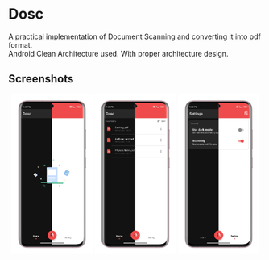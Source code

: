 # Dosc
A practical implementation of Document Scanning and converting it into pdf format.<br>
Android Clean Architecture used. With proper architecture design.

Screenshots
-----------------
<p align="center">
<img src="/assets/home_empty.png" width="32%"/>
<img src="/assets/home_list.png" width="32%"/>
<img src="/assets/settings.png" width="32%"/>
</p>
